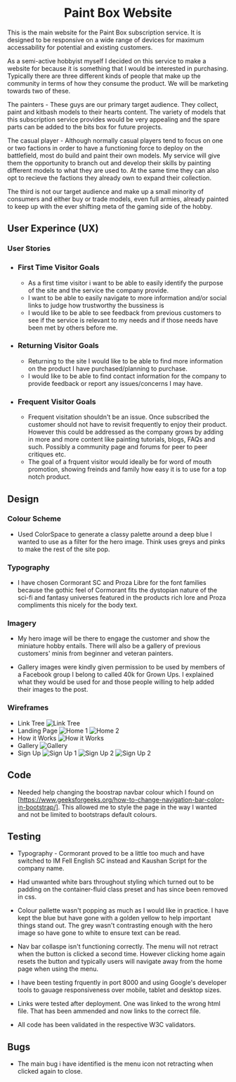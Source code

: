 <h1 align="center">Paint Box Website</h1>

<p>This is the main website for the Paint Box subscription service. It is designed to be responsive on a wide range of devices for maximum accessability for potential and existing customers.</p>
<p>As a semi-active hobbyist myself I decided on this service to make a website for because it is something that I would be interested in purchasing. Typically there are three different kinds of people that make up the community in terms of how they consume the product. We will be marketing towards two of these.</p> 
<p>The painters - These guys are our primary target audience. They collect, paint and kitbash models to their hearts content. The variety of models that this subscription service provides would be very appealing and the spare parts can be added to the bits box for future projects.</p>
<p>The casual player - Although normally casual players tend to focus on one or two factions in order to have a functioning force to deploy on the battlefield, most do build and paint their own models. My service will give them the opportunity to branch out and develop their skills by painting different models to what they are used to. At the same time they can also opt to recieve the factions they already own to expand their collection.</p>
<p>The third is not our target audience and make up a small minority of consumers and either buy or trade models, even full armies, already painted to keep up with the ever shifting meta of the gaming side of the hobby.</p>

## User Experince (UX)

### User Stories
 * ### First Time Visitor Goals
    * As a first time visitor i want to be able to easily identify the purpose of the site and the service the company provide.
    * I want to be able to easily navigate to more information and/or social links to judge how trustworthy the bussiness is
    * I would like to be able to see feedback from previous customers to see if the service is relevant to my needs and if those needs have been met by others before me.

* ### Returning Visitor Goals
    * Returning to the site I would like to be able to find more information on the product I have purchased/planning to purchase.
    * I would like to be able to find contact information for the company to provide feedback or report any issues/concerns I may have.
    
* ### Frequent Visitor Goals
    * Frequent visitation shouldn't be an issue. Once subscribed the customer should not have to revisit frequently to enjoy their product. However this could be addressed as the company grows by adding in more and more content like painting tutorials, blogs, FAQs and such. Possibly a community page and forums for peer to peer critiques etc.
    * The goal of a frquent visitor would ideally be for word of mouth promotion, showing freinds and family how easy it is to use for a top notch product.

## Design

### Colour Scheme

* Used ColorSpace to generate a classy palette around a deep blue I wanted to use as a filter for the hero image. Think uses greys and pinks to make the rest of the site pop.

### Typography

* I have chosen Cormorant SC and Proza Libre for the font families because the gothic feel of Cormorant fits the dystopian nature of the sci-fi and fantasy universes featured in the products rich lore and Proza compliments this nicely for the body text.

### Imagery

*  My hero image will be there to engage the customer and show the miniature hobby entails. There will also be a gallery of previous customers' minis from beginner and veteran painters.

* Gallery images were kindly given permission to be used by members of a Facebook group I belong to called 40k for Grown Ups. I explained what they would be used for and those people willing to help added their images to the post.

### Wireframes
* Link Tree
![Link Tree](/assets/wireframes/Link%20Tree.png)
* Landing Page
![Home 1](/assets/wireframes/Landing%20Page%201.png)
![Home 2](/assets/wireframes/Landing%20Page%202.png)
* How it Works
![How it Works](/assets/wireframes/How%20it%20Works.png)
* Gallery
![Gallery](/assets/wireframes/Gallery.png)
* Sign Up
![Sign Up 1](/assets/wireframes/Sign%20Up.png)
![Sign Up 2](/assets/wireframes/Sign%20Up%202.png)
![Sign Up 2](/assets/wireframes/Sign%20Up%203.png)

## Code

* Needed help changing the boostrap navbar colour which I found on [https://www.geeksforgeeks.org/how-to-change-navigation-bar-color-in-bootstrap/]. This allowed me to style the page in the way I wanted and not be limited to bootstraps default colours.

## Testing

* Typography - Cormorant proved to be a little too much and have switched to IM Fell English SC instead and Kaushan Script for the company name.

* Had unwanted white bars throughout styling which turned out to be padding on the container-fluid class preset and has since been removed in css.

* Colour pallette wasn't popping as much as I would like in practice. I have kept the blue but have gone with a golden yellow to help important things stand out. The grey wasn't contrasting enough with the hero image so have gone to white to ensure text can be read.

* Nav bar collaspe isn't functioning correctly. The menu will not retract when the button is clicked a second time. However clicking home again resets the button and typically users will navigate away from the home page when using the menu.

* I have been testing frquently in port 8000 and using Google's developer tools to gauage responsiveness over mobile, tablet and desktop sizes.

* Links were tested after deployment. One was linked to the wrong html file. That has been ammended and now links to the correct file.

* All code has been validated in the respective W3C validators.


## Bugs

* The main bug i have identified is the menu icon not retracting when clicked again to close.




